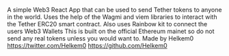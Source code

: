 A simple Web3 React App that can be used to send Tether tokens to anyone in the world.
Uses the help of the Wagmi and viem libraries to interact with the Tether ERC20 smart contract.
Also uses Rainbow kit to connect the users Web3 Wallets
This is built on the official Ethereum mainet so do not send any real tokens unless you would want to.
Made by Helkem0 https://twitter.com/Helkem0 https://github.com/Helkem0
